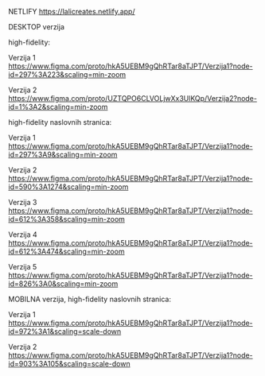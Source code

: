 
NETLIFY
https://lalicreates.netlify.app/


DESKTOP verzija

high-fidelity:

Verzija 1
https://www.figma.com/proto/hkA5UEBM9gQhRTar8aTJPT/Verzija1?node-id=297%3A223&scaling=min-zoom

Verzija 2
https://www.figma.com/proto/UZTQPO6CLVOLjwXx3UlKQp/Verzija2?node-id=1%3A2&scaling=min-zoom



high-fidelity naslovnih stranica:

Verzija 1
https://www.figma.com/proto/hkA5UEBM9gQhRTar8aTJPT/Verzija1?node-id=297%3A9&scaling=min-zoom

Verzija 2
https://www.figma.com/proto/hkA5UEBM9gQhRTar8aTJPT/Verzija1?node-id=590%3A1274&scaling=min-zoom

Verzija 3
https://www.figma.com/proto/hkA5UEBM9gQhRTar8aTJPT/Verzija1?node-id=612%3A358&scaling=min-zoom

Verzija 4
https://www.figma.com/proto/hkA5UEBM9gQhRTar8aTJPT/Verzija1?node-id=612%3A474&scaling=min-zoom

Verzija 5
https://www.figma.com/proto/hkA5UEBM9gQhRTar8aTJPT/Verzija1?node-id=826%3A0&scaling=min-zoom

MOBILNA verzija, high-fidelity naslovnih stranica:

Verzija 1
https://www.figma.com/proto/hkA5UEBM9gQhRTar8aTJPT/Verzija1?node-id=972%3A1&scaling=scale-down

Verzija 2
https://www.figma.com/proto/hkA5UEBM9gQhRTar8aTJPT/Verzija1?node-id=903%3A105&scaling=scale-down
